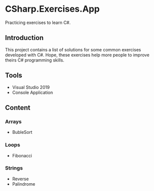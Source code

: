 # CSharp.Exercises.App
Practicing exercises to learn C#.

## Introduction
This project contains a list of solutions for some common exercises developed with C#.
Hope, these exercises help more people to improve theirs C# programming skills.

## Tools
- Visual Studio 2019
- Console Application

## Content

### Arrays
* BubleSort

### Loops
* Fibonacci

### Strings
* Reverse
* Palindrome



